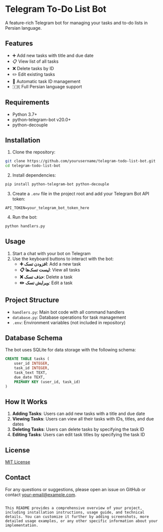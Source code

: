 # Telegram To-Do List Bot

A feature-rich Telegram bot for managing your tasks and to-do lists in Persian language.

## Features

- ➕ Add new tasks with title and due date
- 📋 View list of all tasks
- ❌ Delete tasks by ID
- ✏️ Edit existing tasks
- 🔄 Automatic task ID management
- 🇮🇷 Full Persian language support

## Requirements

- Python 3.7+
- python-telegram-bot v20.0+
- python-decouple

## Installation

1. Clone the repository:
```bash
git clone https://github.com/yourusername/telegram-todo-list-bot.git
cd telegram-todo-list-bot
````

2. Install dependencies:

```bash
pip install python-telegram-bot python-decouple
```

3. Create a `.env` file in the project root and add your Telegram Bot API token:

```
API_TOKEN=your_telegram_bot_token_here
```

4. Run the bot:

```bash
python handlers.py
```

## Usage

1. Start a chat with your bot on Telegram
2. Use the keyboard buttons to interact with the bot:
   - **➕ افزودن تسک**: Add a new task
   - **📋 لیست تسک‌ها**: View all tasks
   - **❌ حذف تسک**: Delete a task
   - **✏️ ویرایش تسک**: Edit a task

## Project Structure

- `handlers.py`: Main bot code with all command handlers
- `database.py`: Database operations for task management
- `.env`: Environment variables (not included in repository)

## Database Schema

The bot uses SQLite for data storage with the following schema:

```sql
CREATE TABLE tasks (
    user_id INTEGER,
    task_id INTEGER,
    task_text TEXT,
    due_date TEXT,
    PRIMARY KEY (user_id, task_id)
)
```

## How It Works

1. **Adding Tasks**: Users can add new tasks with a title and due date
2. **Viewing Tasks**: Users can view all their tasks with IDs, titles, and due dates
3. **Deleting Tasks**: Users can delete tasks by specifying the task ID
4. **Editing Tasks**: Users can edit task titles by specifying the task ID

## License

[MIT License](LICENSE)

## Contact

For any questions or suggestions, please open an issue on GitHub or contact [your-email@example.com](mailto:your-email@example.com).

```

This README provides a comprehensive overview of your project, including installation instructions, usage guide, and technical details. You can customize it further by adding screenshots, more detailed usage examples, or any other specific information about your implementation.
```
